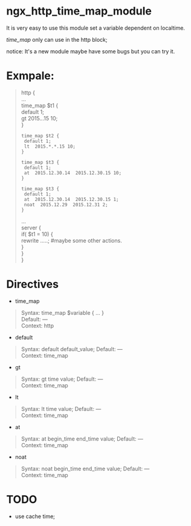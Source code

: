 # ngx_http_time_map_module

It is very easy to use this module set a variable dependent on localtime.

*time_map* only can use in the http block;

notice: It's a new module maybe have some bugs but you can try it.

# Exmpale:

> http {  
> ...  
>     time_map $t1 {  
>      default 1;   
>      gt  2015.*.*.15 10;  
>     }  
>
>     time_map $t2 {  
>      default 1;   
>      lt  2015.*.*.15 10;  
>     }  
>  
>     time_map $t3 {  
>      default 1;   
>      at  2015.12.30.14  2015.12.30.15 10;  
>     }  
>  
>     time_map $t3 {  
>      default 1;   
>      at  2015.12.30.14  2015.12.30.15 1;  
>      noat  2015.12.29  2015.12.31 2;  
>     }  
>      
> ...  
>   server {  
>     if( $t1 = 10) {  
>      rewrite .....; #maybe some other actions.  
>     }  
>   }  
> }  

# Directives

* time_map

> Syntax:	time_map  $variable { ... }  
> Default:	—  
> Context:	http  

* default

> Syntax:	default default_value;
> Default:	—  
> Context:	time_map  

* gt

> Syntax:	gt time value;
> Default:	—  
> Context:	time_map  

* lt

> Syntax:	lt time value;
> Default:	—  
> Context:	time_map  

* at

> Syntax:	at begin_time end_time value;
> Default:	—  
> Context:	time_map  

* noat

> Syntax:	noat begin_time end_time value;
> Default:	—  
> Context:	time_map  


# TODO

* use cache time;



